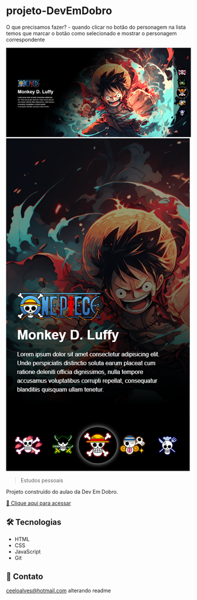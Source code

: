 # projeto-DevEmDobro
  O que precisamos fazer? - quando clicar no botão do personagem na lista temos que marcar o botão como selecionado e mostrar o personagem correspondente

![preview](projeto/src/img/previewG.png) ![preview](projeto/src/img/previewP.png)


> Estudos pessoais

Projeto construído do aulao da Dev Em Dobro.

[🔗 Clique aqui para acessar](https://marcelera69.github.io/projeto-DevEmDobro/projeto/index.html)


## 🛠 Tecnologias

- HTML
- CSS
- JavaScript
- Git 

## 💛 Contato

ceeloalves@hotmail.com
alterando readme